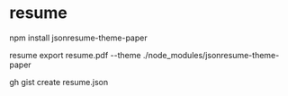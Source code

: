 # resume

npm install jsonresume-theme-paper

resume export resume.pdf --theme ./node_modules/jsonresume-theme-paper

gh gist create resume.json
